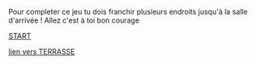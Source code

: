 Pour completer ce jeu tu dois franchir plusieurs endroits jusqu'à la salle d'arrivée !
Allez c'est à toi bon courage 

[START](https://media.istockphoto.com/vectors/start-line-vector-id538588588?k=6&m=538588588&s=170667a&w=0&h=TCGZFbbSDRvTUKZ5h_5yyO8TJTq9QK7CWodkcc8enZM=)

[lien vers TERRASSE](TERRASE.md)
